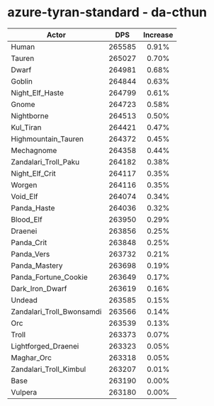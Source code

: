 # azure-tyran-standard - da-cthun
| Actor | DPS | Increase |
|---|:---:|:---:|
|Human|265585|0.91%|
|Tauren|265027|0.70%|
|Dwarf|264981|0.68%|
|Goblin|264844|0.63%|
|Night_Elf_Haste|264799|0.61%|
|Gnome|264723|0.58%|
|Nightborne|264513|0.50%|
|Kul_Tiran|264421|0.47%|
|Highmountain_Tauren|264372|0.45%|
|Mechagnome|264358|0.44%|
|Zandalari_Troll_Paku|264182|0.38%|
|Night_Elf_Crit|264117|0.35%|
|Worgen|264116|0.35%|
|Void_Elf|264074|0.34%|
|Panda_Haste|264036|0.32%|
|Blood_Elf|263950|0.29%|
|Draenei|263856|0.25%|
|Panda_Crit|263848|0.25%|
|Panda_Vers|263732|0.21%|
|Panda_Mastery|263698|0.19%|
|Panda_Fortune_Cookie|263649|0.17%|
|Dark_Iron_Dwarf|263619|0.16%|
|Undead|263585|0.15%|
|Zandalari_Troll_Bwonsamdi|263566|0.14%|
|Orc|263539|0.13%|
|Troll|263373|0.07%|
|Lightforged_Draenei|263323|0.05%|
|Maghar_Orc|263318|0.05%|
|Zandalari_Troll_Kimbul|263207|0.01%|
|Base|263190|0.00%|
|Vulpera|263180|0.00%|
